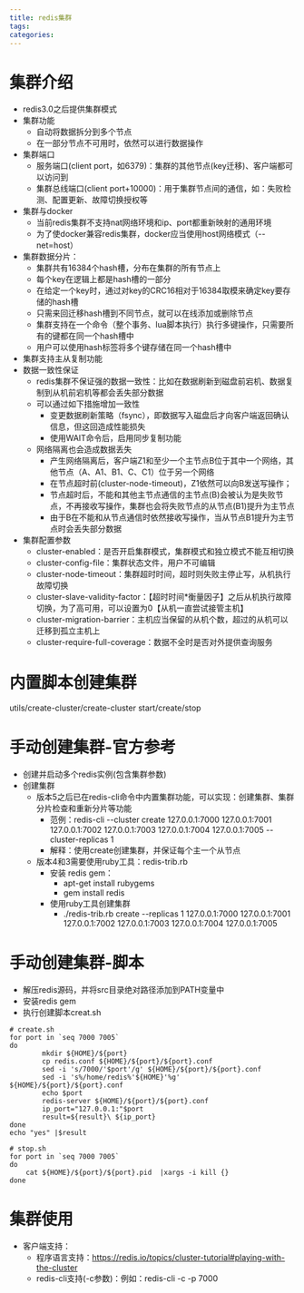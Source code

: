 ```yaml
---
title: redis集群
tags:
categories:
---
```

# 集群介绍
* redis3.0之后提供集群模式
* 集群功能
    - 自动将数据拆分到多个节点
    - 在一部分节点不可用时，依然可以进行数据操作
* 集群端口
    - 服务端口(client port，如6379)：集群的其他节点(key迁移)、客户端都可以访问到
    - 集群总线端口(client port+10000)：用于集群节点间的通信，如：失败检测、配置更新、故障切换授权等
* 集群与docker
    - 当前redis集群不支持nat网络环境和ip、port都重新映射的通用环境
    - 为了使docker兼容redis集群，docker应当使用host网络模式（--net=host）
* 集群数据分片：
    - 集群共有16384个hash槽，分布在集群的所有节点上
    - 每个key在逻辑上都是hash槽的一部分
    - 在给定一个key时，通过对key的CRC16相对于16384取模来确定key要存储的hash槽
    - 只需来回迁移hash槽到不同节点，就可以在线添加或删除节点
    - 集群支持在一个命令（整个事务、lua脚本执行）执行多键操作，只需要所有的键都在同一个hash槽中
    - 用户可以使用hash标签将多个键存储在同一个hash槽中
* 集群支持主从复制功能
* 数据一致性保证
    - redis集群不保证强的数据一致性：比如在数据刷新到磁盘前宕机、数据复制到从机前宕机等都会丢失部分数据
    - 可以通过如下措施增加一致性
        + 变更数据刷新策略（fsync），即数据写入磁盘后才向客户端返回确认信息，但这回造成性能损失
        + 使用WAIT命令后，启用同步复制功能
    -   网络隔离也会造成数据丢失
        +   产生网络隔离后，客户端Z1和至少一个主节点B位于其中一个网络，其他节点（A、A1、B1、C、C1）位于另一个网络
        +   在节点超时前(cluster-node-timeout)，Z1依然可以向B发送写操作；
        +   节点超时后，不能和其他主节点通信的主节点(B)会被认为是失败节点，不再接收写操作，集群也会将失败节点的从节点(B1)提升为主节点
        +   由于B在不能和从节点通信时依然接收写操作，当从节点B1提升为主节点时会丢失部分数据
* 集群配置参数
    - cluster-enabled：是否开启集群模式，集群模式和独立模式不能互相切换
    - cluster-config-file：集群状态文件，用户不可编辑
    - cluster-node-timeout：集群超时时间，超时则失败主停止写，从机执行故障切换
    - cluster-slave-validity-factor：【超时时间*衡量因子】之后从机执行故障切换，为了高可用，可以设置为0【从机一直尝试接管主机】
    - cluster-migration-barrier：主机应当保留的从机个数，超过的从机可以迁移到孤立主机上
    - cluster-require-full-coverage：数据不全时是否对外提供查询服务

# 内置脚本创建集群
utils/create-cluster/create-cluster start/create/stop
# 手动创建集群-官方参考
* 创建并启动多个redis实例(包含集群参数)
* 创建集群
    - 版本5之后已在redis-cli命令中内置集群功能，可以实现：创建集群、集群分片检查和重新分片等功能
        + 范例：redis-cli --cluster create 127.0.0.1:7000 127.0.0.1:7001 127.0.0.1:7002 127.0.0.1:7003 127.0.0.1:7004 127.0.0.1:7005 --cluster-replicas 1
        + 解释：使用create创建集群，并保证每个主一个从节点
    - 版本4和3需要使用ruby工具：redis-trib.rb
        + 安装 redis gem：
            * apt-get install rubygems
            * gem install redis
        + 使用ruby工具创建集群
            * ./redis-trib.rb create --replicas 1 127.0.0.1:7000 127.0.0.1:7001 127.0.0.1:7002 127.0.0.1:7003 127.0.0.1:7004 127.0.0.1:7005

# 手动创建集群-脚本
* 解压redis源码，并将src目录绝对路径添加到PATH变量中
* 安装redis gem
* 执行创建脚本creat.sh

```
# create.sh
for port in `seq 7000 7005`
do
        mkdir ${HOME}/${port}
        cp redis.conf ${HOME}/${port}/${port}.conf
        sed -i 's/7000/'$port'/g' ${HOME}/${port}/${port}.conf
        sed -i 's%/home/redis%'${HOME}'%g' ${HOME}/${port}/${port}.conf
        echo $port
        redis-server ${HOME}/${port}/${port}.conf
        ip_port="127.0.0.1:"$port
        result=${result}\ ${ip_port}
done
echo "yes" |$result

# stop.sh
for port in `seq 7000 7005`
do
    cat ${HOME}/${port}/${port}.pid  |xargs -i kill {}
done
```

# 集群使用
* 客户端支持：
    - 程序语言支持：https://redis.io/topics/cluster-tutorial#playing-with-the-cluster
    - redis-cli支持(-c参数)：例如：redis-cli -c -p 7000
